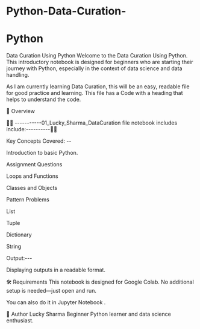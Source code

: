# Python-Data-Curation-

# Python
 Data Curation Using Python 
Welcome to the Data Curation Using Python. This introductory notebook is designed for beginners who are starting their journey with Python, especially in the context of data science and data handling.

As I am currently learning Data Curation, this will be an easy, readable file for good practice and learning. This file has a Code with a heading that helps to understand the code.

📘 Overview

👨‍💻 -----------01_Lucky_Sharma_DataCuration file notebook includes include:----------👨‍💻 

Key Concepts Covered: --

Introduction to basic Python.

Assignment Questions

Loops and Functions

Classes and Objects

Pattern Problems

List

Tuple

Dictionary

String

Output:---

Displaying outputs in a readable format.


🛠️ Requirements
This notebook is designed for Google Colab. No additional setup is needed—just open and run.

You can also do it in Jupyter Notebook .

📌 Author
Lucky Sharma
Beginner Python learner and data science enthusiast.

